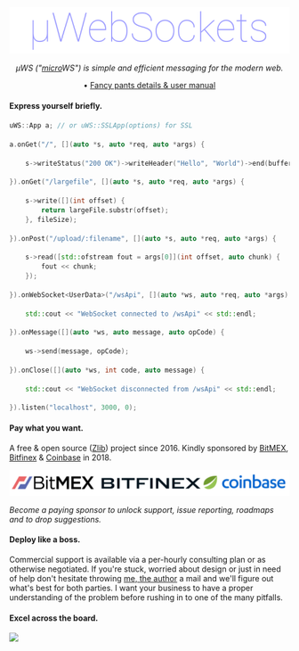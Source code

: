 <div align="center">
<img src="logo.png" />
    
*µWS ("[micro](https://en.wikipedia.org/wiki/Micro-)WS") is simple and efficient messaging for the modern web.*

• [Fancy pants details & user manual](http://)

</div>

#### Express yourself briefly.
```c++
uWS::App a; // or uWS::SSLApp(options) for SSL

a.onGet("/", [](auto *s, auto *req, auto *args) {

    s->writeStatus("200 OK")->writeHeader("Hello", "World")->end(buffer);
    
}).onGet("/largefile", [](auto *s, auto *req, auto *args) {

    s->write([](int offset) {
        return largeFile.substr(offset);
    }, fileSize);
    
}).onPost("/upload/:filename", [](auto *s, auto *req, auto *args) {

    s->read([std::ofstream fout = args[0]](int offset, auto chunk) {
        fout << chunk;
    });
    
}).onWebSocket<UserData>("/wsApi", [](auto *ws, auto *req, auto *args) {

    std::cout << "WebSocket connected to /wsApi" << std::endl;
    
}).onMessage([](auto *ws, auto message, auto opCode) {

    ws->send(message, opCode);
    
}).onClose([](auto *ws, int code, auto message) {

    std::cout << "WebSocket disconnected from /wsApi" << std::endl;
    
}).listen("localhost", 3000, 0);
```

#### Pay what you want.
A free & open source ([Zlib](LICENSE)) project since 2016. Kindly sponsored by [BitMEX](https://bitmex.com), [Bitfinex](https://bitfinex.com) & [Coinbase](https://www.coinbase.com/) in 2018.

<div align="center"><img src="2018.png"/></div>

*Become a paying sponsor to unlock support, issue reporting, roadmaps and to drop suggestions.*

#### Deploy like a boss.
Commercial support is available via a per-hourly consulting plan or as otherwise negotiated. If you're stuck, worried about design or just in need of help don't hesitate throwing [me, the author](https://github.com/alexhultman) a mail and we'll figure out what's best for both parties. I want your business to have a proper understanding of the problem before rushing in to one of the many pitfalls.

#### Excel across the board.
![](https://github.com/uNetworking/uWebSockets/raw/master/misc/images/overview.png)
